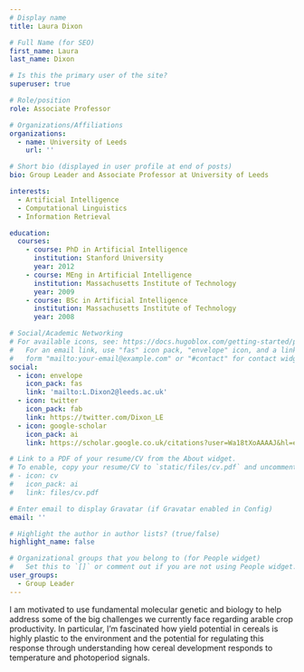 ```yaml
---
# Display name
title: Laura Dixon

# Full Name (for SEO)
first_name: Laura
last_name: Dixon

# Is this the primary user of the site?
superuser: true

# Role/position
role: Associate Professor

# Organizations/Affiliations
organizations:
  - name: University of Leeds
    url: ''

# Short bio (displayed in user profile at end of posts)
bio: Group Leader and Associate Professor at University of Leeds

interests:
  - Artificial Intelligence
  - Computational Linguistics
  - Information Retrieval

education:
  courses:
    - course: PhD in Artificial Intelligence
      institution: Stanford University
      year: 2012
    - course: MEng in Artificial Intelligence
      institution: Massachusetts Institute of Technology
      year: 2009
    - course: BSc in Artificial Intelligence
      institution: Massachusetts Institute of Technology
      year: 2008

# Social/Academic Networking
# For available icons, see: https://docs.hugoblox.com/getting-started/page-builder/#icons
#   For an email link, use "fas" icon pack, "envelope" icon, and a link in the
#   form "mailto:your-email@example.com" or "#contact" for contact widget.
social:
  - icon: envelope
    icon_pack: fas
    link: 'mailto:L.Dixon2@leeds.ac.uk'
  - icon: twitter
    icon_pack: fab
    link: https://twitter.com/Dixon_LE
  - icon: google-scholar
    icon_pack: ai
    link: https://scholar.google.co.uk/citations?user=Wa18tXoAAAAJ&hl=en

# Link to a PDF of your resume/CV from the About widget.
# To enable, copy your resume/CV to `static/files/cv.pdf` and uncomment the lines below.
# - icon: cv
#   icon_pack: ai
#   link: files/cv.pdf

# Enter email to display Gravatar (if Gravatar enabled in Config)
email: ''

# Highlight the author in author lists? (true/false)
highlight_name: false

# Organizational groups that you belong to (for People widget)
#   Set this to `[]` or comment out if you are not using People widget.
user_groups:
  - Group Leader
---
```


I am motivated to use fundamental molecular genetic and biology to help address some of the big challenges we currently face regarding arable crop productivity. In particular, I’m fascinated how yield potential in cereals is highly plastic to the environment and the potential for regulating this response through understanding how cereal development responds to temperature and photoperiod signals. 
